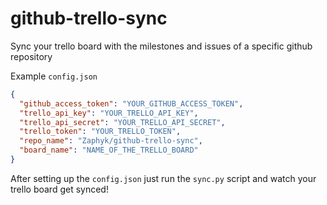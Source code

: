 # github-trello-sync

Sync your trello board with the milestones and issues of a specific github repository

Example `config.json`
```json
{
  "github_access_token": "YOUR_GITHUB_ACCESS_TOKEN",
  "trello_api_key": "YOUR_TRELLO_API_KEY",
  "trello_api_secret": "YOUR_TRELLO_API_SECRET",
  "trello_token": "YOUR_TRELLO_TOKEN",
  "repo_name": "Zaphyk/github-trello-sync",
  "board_name": "NAME_OF_THE_TRELLO_BOARD"
}
```
After setting up the `config.json` just run the `sync.py` script and watch your trello board get synced!
